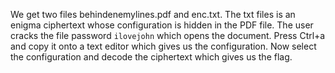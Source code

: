 We get two files behindenemylines.pdf and enc.txt. The txt files is an enigma ciphertext whose configuration is hidden in the PDF file. The user cracks the file password `ilovejohn` which opens the document. Press Ctrl+a and copy it onto a text editor which gives us the configuration. Now select the configuration and decode the ciphertext
which gives us the flag.


